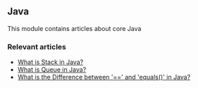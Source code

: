 ## Java 

This module contains articles about core Java

### Relevant articles

- [What is Stack in Java?](https://www.makariev.com/blog/what-is-stack-in-java/)
- [What is Queue in Java?](https://www.makariev.com/blog/what-is-queue-in-java/)
- [What is the Difference between '==' and 'equals()' in Java?](https://www.makariev.com/blog/what-is-equals-in-java/)
